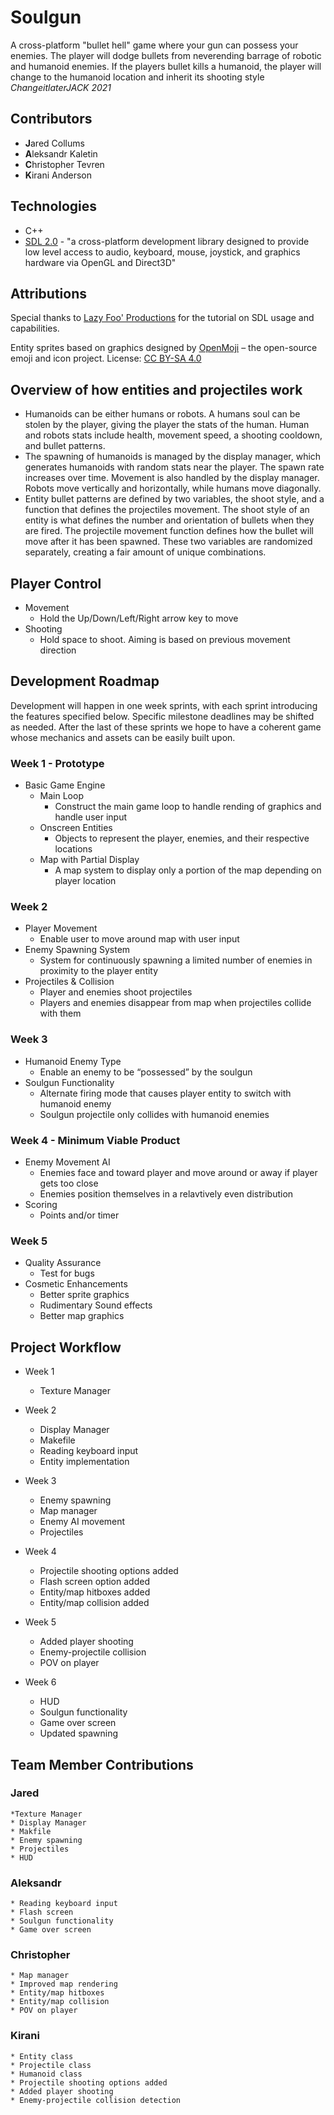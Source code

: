 # Soulgun
A cross-platform "bullet hell" game where your gun can possess your enemies.  The player will dodge bullets from neverending barrage of robotic and humanoid enemies. If the players bullet kills a humanoid, the player will change to the humanoid location and inherit its shooting style
_ChangeitlaterJACK 2021_

## Contributors
* **J**ared Collums
* **A**leksandr Kaletin
* **C**hristopher Tevren
* **K**irani Anderson

## Technologies
* C++
* [SDL 2.0](https://www.libsdl.org/]) - "a cross-platform development library designed to provide low level access to audio, keyboard, mouse, joystick, and graphics hardware via OpenGL and Direct3D"

## Attributions
Special thanks to [Lazy Foo' Productions](https://lazyfoo.net/tutorials/SDL/) for the tutorial on SDL usage and capabilities.

Entity sprites based on graphics designed by [OpenMoji](https://openmoji.org/) – the open-source emoji and icon project. License: [CC BY-SA 4.0](https://creativecommons.org/licenses/by-sa/4.0/#)

## Overview of how entities and projectiles work
* Humanoids can be either humans or robots. A humans soul can be stolen by the player, giving the player the stats of the human. Human and robots stats include health, movement speed, a shooting cooldown, and bullet patterns. 
* The spawning of humanoids is managed by the display manager, which generates humanoids with random stats near the player. The spawn rate increases over time. Movement is also handled by the display manager. Robots move vertically and horizontally, while humans move diagonally.
* Entity bullet patterns are defined by two variables, the shoot style, and a function that defines the projectiles movement. The shoot style of an entity is what defines the number and orientation of bullets when they are fired. The projectile movement function defines how the bullet will move after it has been spawned. These two variables are randomized separately, creating a fair amount of unique combinations.

## Player Control
* Movement
	* Hold the Up/Down/Left/Right arrow key to move 
* Shooting
	* Hold space to shoot. Aiming is based on previous movement direction


## Development Roadmap
Development will happen in one week sprints, with each sprint introducing the features specified below.  Specific milestone deadlines may be shifted as needed.  After the last of these sprints we hope to have a coherent game whose mechanics and assets can be easily built upon.

### Week 1 - Prototype
- Basic Game Engine
	- Main Loop
		* Construct the main game loop to handle rending of graphics and handle user input
	- Onscreen Entities
		* Objects to represent the player, enemies, and their respective locations
	- Map with Partial Display
		* A map system to display only a portion of the map depending on player location

### Week 2
- Player Movement
	* Enable user to move around map with user input
- Enemy Spawning System
	* System for continuously spawning a limited number of enemies in proximity to the player entity
- Projectiles & Collision
	* Player and enemies shoot projectiles
	* Players and enemies disappear from map when projectiles collide with them

### Week 3
- Humanoid Enemy Type 
	* Enable an enemy to be “possessed” by the soulgun
- Soulgun Functionality
	* Alternate firing mode that causes player entity to switch with humanoid enemy
	* Soulgun projectile only collides with humanoid enemies

### Week 4 - Minimum Viable Product
- Enemy Movement AI
	* Enemies face and toward player and move around or away if player gets too close
	* Enemies position themselves in a relavtively even distribution
- Scoring
	* Points and/or timer

### Week 5
- Quality Assurance
	* Test for bugs
- Cosmetic Enhancements
	* Better sprite graphics 
	* Rudimentary Sound effects
	* Better map graphics

## Project Workflow
- Week 1 
 	* Texture Manager 
 	
- Week 2 
	* Display Manager 
	* Makefile 
	* Reading keyboard input 
	* Entity implementation

- Week 3 
	* Enemy spawning 
	* Map manager
	* Enemy AI movement
	* Projectiles 

- Week 4 
	* Projectile shooting options added
	* Flash screen option added
	* Entity/map hitboxes added
	* Entity/map collision added

- Week 5 
	* Added player shooting 
	* Enemy-projectile collision
	* POV on player

- Week 6 
	* HUD
	* Soulgun functionality
	* Game over screen
	* Updated spawning

## Team Member Contributions 
### Jared
	*Texture Manager
	* Display Manager
	* Makfile
	* Enemy spawning
	* Projectiles
	* HUD

### Aleksandr
	* Reading keyboard input
	* Flash screen
	* Soulgun functionality
	* Game over screen

### Christopher
	* Map manager
	* Improved map rendering
	* Entity/map hitboxes 
	* Entity/map collision
	* POV on player

### Kirani
	* Entity class
	* Projectile class
	* Humanoid class
	* Projectile shooting options added
	* Added player shooting
	* Enemy-projectile collision detection



